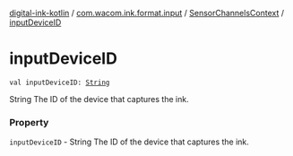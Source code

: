 [digital-ink-kotlin](../../index.md) / [com.wacom.ink.format.input](../index.md) / [SensorChannelsContext](index.md) / [inputDeviceID](./input-device-i-d.md)

# inputDeviceID

`val inputDeviceID: `[`String`](https://kotlinlang.org/api/latest/jvm/stdlib/kotlin/-string/index.html)

String The ID of the device that captures the ink.

### Property

`inputDeviceID` - String The ID of the device that captures the ink.